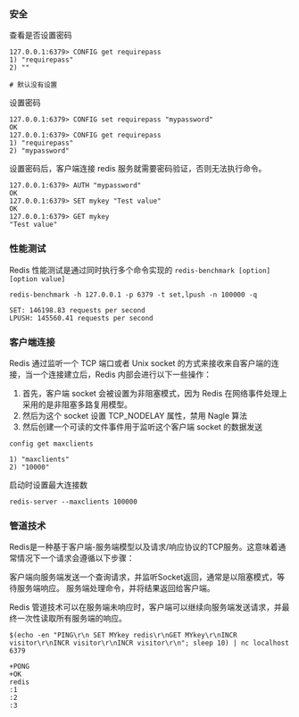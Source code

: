 ### 安全

查看是否设置密码
```
127.0.0.1:6379> CONFIG get requirepass
1) "requirepass"
2) ""

# 默认没有设置
```

设置密码
```
127.0.0.1:6379> CONFIG set requirepass "mypassword"
OK
127.0.0.1:6379> CONFIG get requirepass
1) "requirepass"
2) "mypassword"
```
设置密码后，客户端连接 redis 服务就需要密码验证，否则无法执行命令。

```
127.0.0.1:6379> AUTH "mypassword"
OK
127.0.0.1:6379> SET mykey "Test value"
OK
127.0.0.1:6379> GET mykey
"Test value"
```
### 性能测试
Redis 性能测试是通过同时执行多个命令实现的
`redis-benchmark [option] [option value]`

```
redis-benchmark -h 127.0.0.1 -p 6379 -t set,lpush -n 100000 -q

SET: 146198.83 requests per second
LPUSH: 145560.41 requests per second
```

### 客户端连接
Redis 通过监听一个 TCP 端口或者 Unix socket 的方式来接收来自客户端的连接，当一个连接建立后，Redis 内部会进行以下一些操作：

1. 首先，客户端 socket 会被设置为非阻塞模式，因为 Redis 在网络事件处理上采用的是非阻塞多路复用模型。
2. 然后为这个 socket 设置 TCP_NODELAY 属性，禁用 Nagle 算法
3. 然后创建一个可读的文件事件用于监听这个客户端 socket 的数据发送

```
config get maxclients

1) "maxclients"
2) "10000"
```

启动时设置最大连接数
```
redis-server --maxclients 100000
```
### 管道技术

Redis是一种基于客户端-服务端模型以及请求/响应协议的TCP服务。这意味着通常情况下一个请求会遵循以下步骤：

客户端向服务端发送一个查询请求，并监听Socket返回，通常是以阻塞模式，等待服务端响应。
服务端处理命令，并将结果返回给客户端。

Redis 管道技术可以在服务端未响应时，客户端可以继续向服务端发送请求，并最终一次性读取所有服务端的响应。
```
$(echo -en "PING\r\n SET MYkey redis\r\nGET MYkey\r\nINCR visitor\r\nINCR visitor\r\nINCR visitor\r\n"; sleep 10) | nc localhost 6379

+PONG
+OK
redis
:1
:2
:3
```
